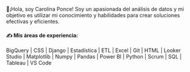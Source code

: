 👋¡Hola, soy Carolina Ponce! 
Soy un apasionada del análisis de datos y mi objetivo es utilizar mi conocimiento y habilidades para crear soluciones efectivas y eficientes.

#### ✍️ Mis áreas de experiencia:

BigQuery | CSS | Django | Estadística | ETL | Excel | Git | HTML | Looker Studio | Matplotlib | Numpy | Pandas | Power BI | Python | Scrum | SQL | Tableau | VS Code 

